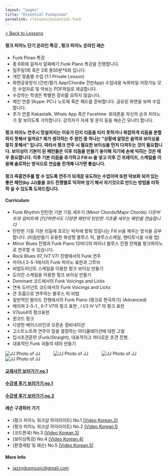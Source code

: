 ```yaml
---
layout: "pages"
title: "Essential Funkpinao"
permalink: /lessons/essential-funk
---
```

<a href="/lessons">< Back to Lessons</a>

#### 펑크 피아노 단기 온라인 특강 , 펑크 피아노 온라인 레슨

- Funk Pinao 특강 
- 총 6회에 걸쳐서 알짜배기 Funk Piano 특강을 진행합니다. 
- 일주일1회 혹은 2회 총50분*6회 입니다. 
- 개인 맞춤별 수업 (1:1 Private Lesson)
- 화면공유방식 (건반/필기 App/Chordie 건반App) 수업내용 녹화파일 저장가능 모든 수업자료 및 악보는  PDF파일로 제공합니다.
- 수강하는 학생은 특별한 장비를 요하지 않습니다.
- 메인 연결 Skype: PC나 노트북 혹은 패드를 준비합니다. 공유된 화면을 보며 수업합니다.
- 추가 연결 Kakaotalk, Whats App 혹은 Facetime: 휴대폰을 자신의 손과 피아노가 잘 보이도록 거치합니다. 강의자가 자세 및 운지 등을 매순간 모니터 합니다.

#### 펑크 피아노 연주시 망설여지는 이유가 단지 리듬을 타지 못하거나 복잡하게 리듬을 분할하지 못해서 일까요? 제가 생각하는 주 원인 중 하나는 "상황에 알맞은 음역과 보이싱을 찾지 못해서" 입니다. 따라서 펑크 연주 시 필요한 보이싱을 먼저 다져두는 것이 필요합니다. 보이싱이 기본이 된 패턴들은 이후 리듬을 만들기 용이해 지기에 손에 익히는 것은 매우 중요합니다. 이후 기본 리듬을 추가하고 Fill in 을 넣고 이후 긴 프레이즈, 스케일을 이용해 솔로하는 방식으로 연습을 전개해 나가면 좋습니다. 

#### 펑크 즉흥연주를 할 수 있도록 연주가 되게끔 유도하는 수업이며 또한 악보화 되어 있는 좋은 패턴(by JJ)들을 코드 진행별로 익히며 암기 해서 자기것으로 만드는 방법을 터득하 실 수 있도록 도와드립니다. 


#### Curriculum
- Funk Rhythm 탄탄한 기본 기둥 세우기 (Minor Chords/Major Chords)
*다운비트와 업비트에 간단하면서도 다양한 패턴의 탄탄한 기초를 세우는 패턴을 연습합니다*
- 탄탄한 기둥 기본 리듬에 흐르는 박자에 맞춰 맛갈나는 Fill in을 채우는 방식을 공부합니다. (리듬만들기 유용한 화성형 블루스 릭, 블루스스케일, 펜타토닉을 사용 법) 
- Minor Blues 진행과 Funk Piano 12마디의 마이너 블루스 진행 전체를 펑크피아노로 연주할 수 있습니다.
- Rock Blues (I7, IV7 V7) 진행에서의 Funk 연주 
- 마이너 2-5-1에서의 Funk 피아노 표현과 그루브 
- 비밥도미넌트 스케일을 이용한 펑크 보이싱 만들기 
- 도리안 스케일을 이용한 펑크 보이싱 만들기 
- Dominant 코드에서의 Funk Voicings and Licks 
- 연속 도미넌트 코드에서의 Funk Voicings and Licks
- 큰 호흡으로 연주하는 블루스 릭 비법
- 일반적인 발라드 진행에서의 Funk Piano (펑크로 편곡하기) (Advanced)
- 메이져 2-5-1 , II-7 V7의 펑크 표현 , I  I/3 IV V7 의 펑크 표현
- V7sus4의 펑크표현
- 원코드 펑크
- 다양한 베이스라인과 오른손 컴비네이션 
- 고스트노트와 연주의 질을 결정하는 아티큘레이션에 대한 고찰 
- 입시초견훈련 (Funk/Straight), 대표적이고 까다로운 초견 진행. 
- 대표적인 Funk 곡들의 테마 만들기 

<img src="https://jjmusic-online.github.io/assets/funkfotoall.jpeg" alt="JJ Photo of JJ"
	title="Photo of JJ" style="min-width: 150px" />
<img src="https://jjmusic-online.github.io/assets/images/Lessonshot.jpeg" alt="JJ Photo of JJ"
	title="Photo of JJ" style="min-width: 150px" />
<img src="https://jjmusic-online.github.io/assets/images/kakao-1.jpeg" alt="JJ Photo of JJ"
	title="Photo of JJ" style="min-width: 150px" />
<img src="https://jjmusic-online.github.io/assets/images/kakao-2.jpeg" alt="JJ Photo of JJ"
title="Photo of JJ" style="min-width: 150px" />

#### <a href="https://jjmusic-online.github.io/assets/images/funkpdf1.jpeg">교재사진 보러가기 no.1</a>
#### <a href="https://jjmusic-online.github.io/assets/images/photo13.jpg">수강생 후기 보러가기 no.1</a>
#### <a href="https://jjmusic-online.github.io/assets/images/Onlinefeedback2.jpg">수강생 후기 보러가기 no.2</a>



#### 레슨 구경하러 가기 
- (펑크 피아노 워크샵 하이라이트) No.1
    <a href="https://youtu.be/SaeBq5GyAEw" target="_blank"> (Video Korean.2)</a> 
- (펑크 피아노 워크샵 하이라이트) No.2
    <a href="https://youtu.be/93QkhEATEMc" target="_blank"> (Video Korean.1)</a>  
- (코드편곡) No.3
    <a href="https://youtu.be/peX0o5pAD2Q" target="_blank"> (Video Korean.3)</a>
- (보이싱특강) No.4
    <a href="https://youtu.be/hi-q-cANOEc" target="_blank"> (Video Korean.4)</a>
- (환경세팅 및 레슨) No.5
    <a href="https://youtu.be/AVtyd8GAnoM" target="_blank"> (Video Korean.5)</a>



#### More Info
- jazzydusmusic@gmail.com 






